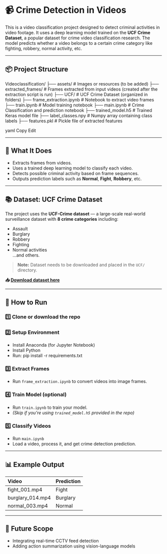 # 📹 Crime Detection in Videos

This is a video classification project designed to detect criminal activities in video footage. It uses a deep learning model trained on the **UCF Crime Dataset**, a popular dataset for crime video classification research. The model predicts whether a video belongs to a certain crime category like fighting, robbery, normal activity, etc.

---

## 📦 Project Structure

Videoclassification/
├── assets/ # Images or resources (to be added)
├── extracted_frames/ # Frames extracted from input videos (created after the extraction script is run)
├── UCF/ # UCF Crime Dataset (organized in folders)
├── frame_extraction.ipynb # Notebook to extract video frames
├── train.ipynb # Model training notebook
├── main.ipynb # Crime Classification and prediction notebook
├── trained_model.h5 # Trained Keras model file
├── label_classes.npy # Numpy array containing class labels
├── features.pkl # Pickle file of extracted features

yaml
Copy
Edit

---

## 📖 What It Does

- Extracts frames from videos.
- Uses a trained deep learning model to classify each video.
- Detects possible criminal activity based on frame sequences.
- Outputs prediction labels such as **Normal**, **Fight**, **Robbery**, etc.

---

## 📚 Dataset: UCF Crime Dataset

The project uses the **UCF-Crime dataset** — a large-scale real-world surveillance dataset with **8 crime categories** including:

- Assault
- Burglary
- Robbery
- Fighting
- Normal activities  
…and others.

> **Note:** Dataset needs to be downloaded and placed in the `UCF/` directory.

**📥 [Download dataset here](https://www.kaggle.com/datasets/mission-ai/crimeucfdataset?resource=download)**

---

## 🚀 How to Run

### 1️⃣ Clone or download the repo

### 2️⃣ Setup Environment

- Install Anaconda (for Jupyter Notebook)
- Install Python
- Run: pip install -r requirements.txt

### 3️⃣ Extract Frames

- Run `frame_extraction.ipynb` to convert videos into image frames.

### 4️⃣ Train Model (optional)

- Run `train.ipynb` to train your model.
- *(Skip if you're using `trained_model.h5` provided in the repo)*

### 5️⃣ Classify Videos

- Run `main.ipynb`
- Load a video, process it, and get crime detection prediction.

---

## 📊 Example Output

| Video            | Prediction |
|:----------------|:------------|
| fight_001.mp4    | Fight       |
| burglary_014.mp4 | Burglary    |
| normal_003.mp4   | Normal      |

---

## 📌 Future Scope

- Integrating real-time CCTV feed detection
- Adding action summarization using vision-language models